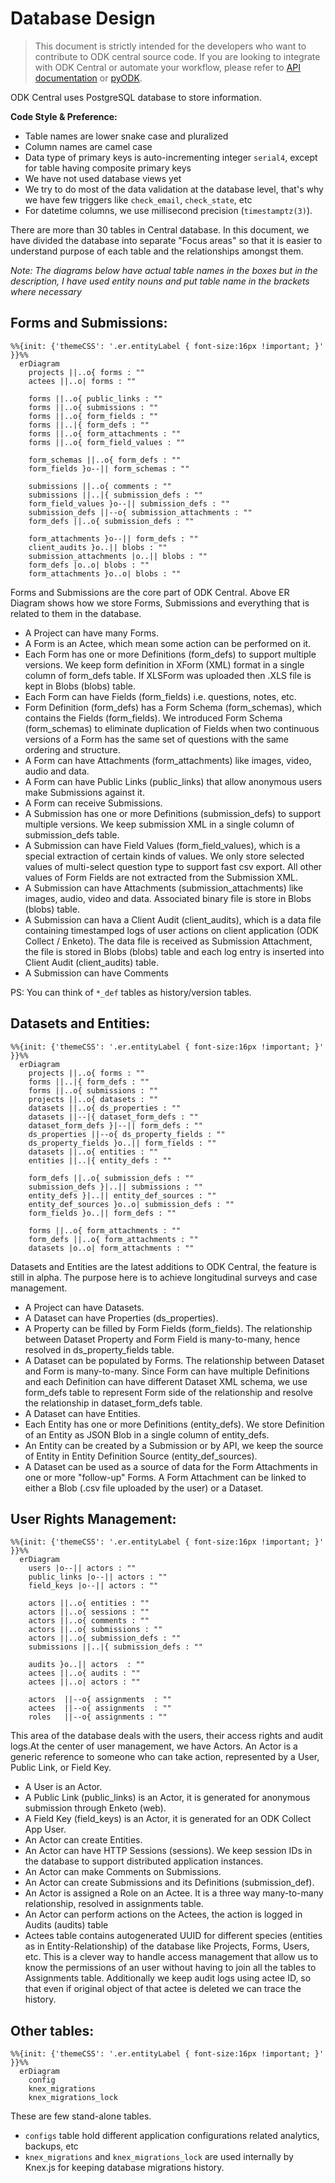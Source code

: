 # Database Design


>This document is strictly intended for the developers who want to contribute to ODK central source code. If you are looking to integrate with ODK Central or automate your workflow, please refer to [API documentation](https://odkcentral.docs.apiary.io/#) or [pyODK](https://github.com/getodk/pyodk).

ODK Central uses PostgreSQL database to store information.

**Code Style & Preference:**
- Table names are lower snake case and pluralized
- Column names are camel case
- Data type of primary keys is auto-incrementing integer `serial4`, except for table having composite primary keys
- We have not used database views yet
- We try to do most of the data validation at the database level, that's why we have few triggers like `check_email`, `check_state`, etc
- For datetime columns, we use millisecond precision (`timestamptz(3)`).

There are more than 30 tables in Central database. In this document, we have divided the database into separate "Focus areas" so that it is easier to understand purpose of each table and the relationships amongst them.

 _Note: The diagrams below have actual table names in the boxes but in the description, I have used entity nouns and put table name in the brackets where necessary_

## Forms and Submissions:

```mermaid
%%{init: {'themeCSS': '.er.entityLabel { font-size:16px !important; }' }}%%
  erDiagram   
    projects ||..o{ forms : ""
    actees ||..o| forms : ""
    
    forms ||..o{ public_links : ""
    forms ||..o{ submissions : ""
    forms ||..o{ form_fields : ""
    forms ||..|{ form_defs : ""
    forms ||..o{ form_attachments : ""
    forms ||..o{ form_field_values : ""

    form_schemas ||..o{ form_defs : ""
    form_fields }o--|| form_schemas : ""

    submissions ||..o{ comments : ""
    submissions ||..|{ submission_defs : ""
    form_field_values }o--|| submission_defs : ""
    submission_defs ||--o{ submission_attachments : ""
    form_defs ||..o{ submission_defs : "" 

    form_attachments }o--|| form_defs : ""
    client_audits }o..|| blobs : ""
    submission_attachments |o..|| blobs : ""
    form_defs |o..o| blobs : ""
    form_attachments }o..o| blobs : ""

```



Forms and Submissions are the core part of ODK Central. Above ER Diagram shows how we store Forms, Submissions and everything that is related to them in the database. 


- A Project can have many Forms.
- A Form is an Actee, which mean some action can be performed on it.
- Each Form has one or more Definitions (form_defs) to support multiple versions. We keep form definition in  XForm (XML) format in a single column of form_defs table. If XLSForm was uploaded then .XLS file is kept in Blobs (blobs) table.
- Each Form can have Fields (form_fields) i.e. questions, notes, etc.
- Form Definition (form_defs) has a Form Schema (form_schemas), which contains the Fields (form_fields). We introduced Form Schema (form_schemas) to eliminate duplication of Fields when two continuous versions of a Form has the same set of questions with the same ordering and structure.
- A Form can have Attachments (form_attachments) like images, video, audio and data.
- A Form can have Public Links (public_links) that allow anonymous users make Submissions against it.
- A Form can receive Submissions.
- A Submission has one or more Definitions (submission_defs) to support multiple versions. We keep submission XML in a single column of submission_defs table.
- A Submission can have Field Values (form_field_values), which is a special extraction of certain kinds of values. We only store selected values of multi-select question type to support fast csv export. All other values of Form Fields are not extracted from the Submission XML.
- A Submission can have Attachments (submission_attachments) like images, audio, video and data. Associated binary file is store in Blobs (blobs) table.
- A Submission can hava a Client Audit (client_audits), which is a data file containing timestamped logs of user actions on client application (ODK Collect / Enketo). The data file is received as Submission Attachment, the file is stored in Blobs (blobs) table and each log entry is inserted into Client Audit (client_audits) table.
- A Submission can have Comments

PS: You can think of `*_def` tables as history/version tables.

## Datasets and Entities:

```mermaid
%%{init: {'themeCSS': '.er.entityLabel { font-size:16px !important; }' }}%%
  erDiagram
    projects ||..o{ forms : ""
    forms ||..|{ form_defs : ""
    forms ||..o{ submissions : ""
    projects ||..o{ datasets : ""
    datasets ||..o{ ds_properties : ""
    datasets ||--|{ dataset_form_defs : ""
    dataset_form_defs }|--|| form_defs : ""
    ds_properties ||--o{ ds_property_fields : ""
    ds_property_fields }o..|| form_fields : ""
    datasets ||..o{ entities : ""
    entities ||..|{ entity_defs : ""

    form_defs ||..o{ submission_defs : ""
    submission_defs }|..|| submissions : ""
    entity_defs }|..|| entity_def_sources : ""
    entity_def_sources }o..o| submission_defs : ""
    form_fields }o..|| form_defs : ""

    forms ||..o{ form_attachments : ""
    form_defs ||..o{ form_attachments : ""
    datasets |o..o| form_attachments : ""
```

Datasets and Entities are the latest additions to ODK Central, the feature is still in alpha. The purpose here is to achieve longitudinal surveys and case management. 

- A Project can have Datasets.
- A Dataset can have Properties (ds_properties).
- A Property can be filled by Form Fields (form_fields). The relationship between Dataset Property and Form Field is many-to-many, hence resolved in ds_property_fields table.
- A Dataset can be populated by Forms. The relationship between Dataset and Form is many-to-many. Since Form can have multiple Definitions and each Definition can have different Dataset XML schema, we use form_defs table to represent Form side of the relationship and resolve the relationship in dataset_form_defs table.
- A Dataset can have Entities.
- Each Entity has one or more Definitions (entity_defs). We store Definition of an Entity as JSON Blob in a single column of entity_defs.
- An Entity can be created by a Submission or by API, we keep the source of Entity in Entity Definition Source (entity_def_sources).
- A Dataset can be used as a source of data for the Form Attachments in one or more "follow-up" Forms. A Form Attachment can be linked to either a Blob (.csv file uploaded by the user) or a Dataset.

## User Rights Management:

```mermaid
%%{init: {'themeCSS': '.er.entityLabel { font-size:16px !important; }' }}%%
  erDiagram
    users |o--|| actors : ""
    public_links |o--|| actors : ""
    field_keys |o--|| actors : ""
    
    actors ||..o{ entities : ""
    actors ||..o{ sessions : ""
    actors ||..o{ comments : ""
    actors ||..o{ submissions : ""
    actors ||..o{ submission_defs : ""
    submissions ||..|{ submission_defs : ""

    audits }o..|| actors  : ""
    actees ||..o{ audits : ""
    actees ||..o| actors : ""

    actors  ||--o{ assignments  : ""
    actees  ||--o{ assignments  : ""
    roles   ||--o{ assignments : ""    

```

This area of the database deals with the users, their access rights and audit logs.At the center of user management, we have Actors. An Actor is a generic reference to someone who can take action, represented by a User, Public Link, or Field Key.

- A User is an Actor.
- A Public Link (public_links) is an Actor, it is generated for anonymous submission through Enketo (web).
- A Field Key (field_keys) is an Actor, it is generated for an ODK Collect App User.
- An Actor can create Entities.
- An Actor can have HTTP Sessions (sessions). We keep session IDs in the database to support distributed application instances.
- An Actor can make Comments on Submissions.
- An Actor can create Submissions and its Definitions (submission_def).
- An Actor is assigned a Role on an Actee. It is a three way many-to-many relationship, resolved in assignments table.
- An Actor can perform actions on the Actees, the action is logged in Audits (audits) table
- Actees table contains autogenerated UUID for different species (entities as in Entity-Relationship) of the database like Projects, Forms, Users, etc. This is a clever way to handle access management that allow us to know the permissions of an user without having to join all the tables to Assignments table. Additionally we keep audit logs using actee ID, so that even if original object of that actee is deleted we can trace the history.

## Other tables:
```mermaid
%%{init: {'themeCSS': '.er.entityLabel { font-size:16px !important; }' }}%%
  erDiagram  
    config
    knex_migrations
    knex_migrations_lock
```

These are few stand-alone tables. 

- `configs` table hold different application configurations related analytics, backups, etc
- `knex_migrations` and `knex_migrations_lock` are used internally by Knex.js for keeping database migrations history.
